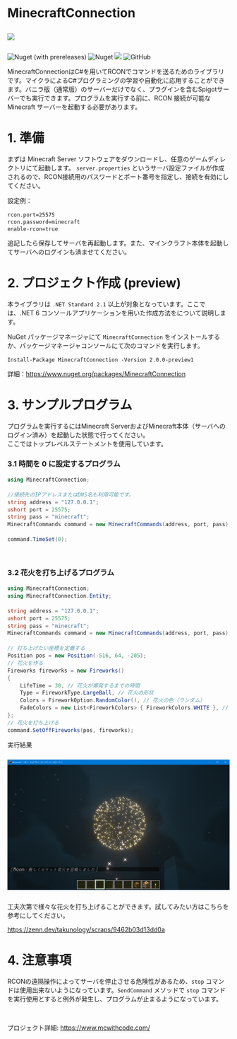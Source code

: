 # MinecraftConnection
<div>
<img src="https://raw.githubusercontent.com/takunology/MinecraftConnection/main/images/logo.png" width="350" hspace="0" vspace="10">
</div>

![Nuget (with prereleases)](https://img.shields.io/nuget/vpre/MinecraftConnection)
![Nuget](https://img.shields.io/nuget/dt/MinecraftConnection?color=blue)
![](https://img.shields.io/badge/Minecraft%20Version-1.18~-brightgreen)
![GitHub](https://img.shields.io/github/license/takunology/MinecraftConnection)
 
MinecraftConnectionはC#を用いてRCONでコマンドを送るためのライブラリです。マイクラによるC#プログラミングの学習や自動化に応用することができます。バニラ版（通常版）のサーバーだけでなく、プラグインを含むSpigotサーバーでも実行できます。プログラムを実行する前に、RCON 接続が可能な Minecraft サーバーを起動する必要があります。 </br>

# 1. 準備
まずは Minecraft Server ソフトウェアをダウンロードし、任意のゲームディレクトリにて起動します。 `server.properties` というサーバ設定ファイルが作成されるので、RCON接続用のパスワードとポート番号を指定し、接続を有効にしてください。

設定例：

```
rcon.port=25575
rcon.password=minecraft
enable-rcon=true
```

追記したら保存してサーバを再起動します。また、マインクラフト本体を起動してサーバへのログインも済ませてください。</br>

# 2. プロジェクト作成 (preview)
本ライブラリは `.NET Standard 2.1` 以上が対象となっています。ここでは、.NET 6 コンソールアプリケーションを用いた作成方法をについて説明します。

NuGet パッケージマネージャにて `MinecraftConnection` をインストールするか、パッケージマネージャコンソールにて次のコマンドを実行します。

```
Install-Package MinecraftConnection -Version 2.0.0-preview1
```
詳細：https://www.nuget.org/packages/MinecraftConnection
</br>

# 3. サンプルプログラム
プログラムを実行するにはMinecraft ServerおよびMinecraft本体（サーバへのログイン済み）を起動した状態で行ってください。</br>
ここではトップレベルステートメントを使用しています。

### 3.1 時間を 0 に設定するプログラム

```cs
using MinecraftConnection;

//接続先のIPアドレスまたはDNS名も利用可能です。
string address = "127.0.0.1";
ushort port = 25575;
string pass = "minecraft";
MinecraftCommands command = new MinecraftCommands(address, port, pass);

command.TimeSet(0);
```
</br>

### 3.2 花火を打ち上げるプログラム

```cs
using MinecraftConnection;
using MinecraftConnection.Entity;

string address = "127.0.0.1";
ushort port = 25575;
string pass = "minecraft";
MinecraftCommands command = new MinecraftCommands(address, port, pass);

// 打ち上げたい座標を定義する
Position pos = new Position(-516, 64, -205);
// 花火を作る
Fireworks fireworks = new Fireworks()
{
    LifeTime = 30, // 花火が爆発するまでの時間
    Type = FireworkType.LargeBall, // 花火の形状
    Colors = FireworkOption.RandomColor(), // 花火の色（ランダム）
    FadeColors = new List<FireworkColors> { FireworkColors.WHITE }, // 爆発後の色
};
// 花火を打ち上げる
command.SetOffFireworks(pos, fireworks);
```
実行結果

<img src="https://raw.githubusercontent.com/takunology/MinecraftConnection/main/images/fireworks_sample.png" width="550" hspace="0" vspace="10">

工夫次第で様々な花火を打ち上げることができます。試してみたい方はこちらを参考にしてください。

https://zenn.dev/takunology/scraps/9462b03d13dd0a

# 4. 注意事項
RCONの遠隔操作によってサーバを停止させる危険性があるため、`stop` コマンドは使用出来ないようになっています。`SendCommand` メソッドで `stop` コマンドを実行使用とすると例外が発生し、プログラムが止まるようになっています。

</br>

プロジェクト詳細: https://www.mcwithcode.com/
